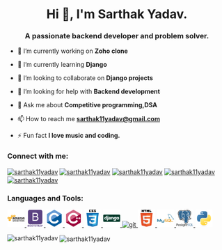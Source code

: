<h1 align="center">Hi 👋, I'm Sarthak Yadav.</h1>
<h3 align="center">A passionate backend developer and problem solver.</h3>

- 🔭 I’m currently working on **Zoho clone**

- 🌱 I’m currently learning **Django**

- 👯 I’m looking to collaborate on **Django projects**

- 🤝 I’m looking for help with **Backend development**

- 💬 Ask me about **Competitive programming,DSA**

- 📫 How to reach me **sarthak11yadav@gmail.com**

- ⚡ Fun fact **I love music and coding.**

<h3 align="left">Connect with me:</h3>
<p align="left">
<a href="https://instagram.com/sarthak11yadav" target="blank"><img align="center" src="https://raw.githubusercontent.com/rahuldkjain/github-profile-readme-generator/master/src/images/icons/Social/instagram.svg" alt="sarthak11yadav" height="30" width="40" /></a>
<a href="https://www.codechef.com/users/sarthak11yadav" target="blank"><img align="center" src="https://cdn.jsdelivr.net/npm/simple-icons@3.1.0/icons/codechef.svg" alt="sarthak11yadav" height="30" width="40" /></a>
<a href="https://www.hackerrank.com/sarthak11yadav" target="blank"><img align="center" src="https://raw.githubusercontent.com/rahuldkjain/github-profile-readme-generator/master/src/images/icons/Social/hackerrank.svg" alt="sarthak11yadav" height="30" width="40" /></a>
<a href="https://codeforces.com/profile/sarthak11yadav" target="blank"><img align="center" src="https://cdn.jsdelivr.net/npm/simple-icons@3.0.1/icons/codeforces.svg" alt="sarthak11yadav" height="30" width="40" /></a>
<a href="https://www.leetcode.com/sarthak11yadav" target="blank"><img align="center" src="https://raw.githubusercontent.com/rahuldkjain/github-profile-readme-generator/master/src/images/icons/Social/leet-code.svg" alt="sarthak11yadav" height="30" width="40" /></a>
</p>

<h3 align="left">Languages and Tools:</h3>
<p align="left"> <a href="https://aws.amazon.com" target="_blank"> <img src="https://raw.githubusercontent.com/devicons/devicon/master/icons/amazonwebservices/amazonwebservices-original-wordmark.svg" alt="aws" width="40" height="40"/> </a> <a href="https://getbootstrap.com" target="_blank"> <img src="https://raw.githubusercontent.com/devicons/devicon/master/icons/bootstrap/bootstrap-plain-wordmark.svg" alt="bootstrap" width="40" height="40"/> </a> <a href="https://www.cprogramming.com/" target="_blank"> <img src="https://raw.githubusercontent.com/devicons/devicon/master/icons/c/c-original.svg" alt="c" width="40" height="40"/> </a> <a href="https://www.w3schools.com/cpp/" target="_blank"> <img src="https://raw.githubusercontent.com/devicons/devicon/master/icons/cplusplus/cplusplus-original.svg" alt="cplusplus" width="40" height="40"/> </a> <a href="https://www.w3schools.com/css/" target="_blank"> <img src="https://raw.githubusercontent.com/devicons/devicon/master/icons/css3/css3-original-wordmark.svg" alt="css3" width="40" height="40"/> </a> <a href="https://www.djangoproject.com/" target="_blank"> <img src="https://raw.githubusercontent.com/devicons/devicon/master/icons/django/django-original.svg" alt="django" width="40" height="40"/> </a> <a href="https://git-scm.com/" target="_blank"> <img src="https://www.vectorlogo.zone/logos/git-scm/git-scm-icon.svg" alt="git" width="40" height="40"/> </a> <a href="https://www.w3.org/html/" target="_blank"> <img src="https://raw.githubusercontent.com/devicons/devicon/master/icons/html5/html5-original-wordmark.svg" alt="html5" width="40" height="40"/> </a> <a href="https://www.mysql.com/" target="_blank"> <img src="https://raw.githubusercontent.com/devicons/devicon/master/icons/mysql/mysql-original-wordmark.svg" alt="mysql" width="40" height="40"/> </a> <a href="https://www.postgresql.org" target="_blank"> <img src="https://raw.githubusercontent.com/devicons/devicon/master/icons/postgresql/postgresql-original-wordmark.svg" alt="postgresql" width="40" height="40"/> </a> <a href="https://www.python.org" target="_blank"> <img src="https://raw.githubusercontent.com/devicons/devicon/master/icons/python/python-original.svg" alt="python" width="40" height="40"/> </a> </p>

<p><img align="left" src="https://github-readme-stats.vercel.app/api/top-langs?username=sarthak11yadav&show_icons=true&locale=en&layout=compact" alt="sarthak11yadav" /></p>

<p>&nbsp;<img align="center" src="https://github-readme-stats.vercel.app/api?username=sarthak11yadav&show_icons=true&locale=en" alt="sarthak11yadav" /></p>
